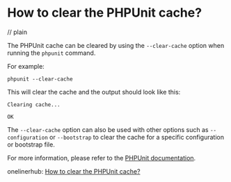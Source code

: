 # How to clear the PHPUnit cache?
// plain

The PHPUnit cache can be cleared by using the `--clear-cache` option when running the `phpunit` command.

For example:
```
phpunit --clear-cache
```

This will clear the cache and the output should look like this:
```
Clearing cache...

OK
```

The `--clear-cache` option can also be used with other options such as `--configuration` or `--bootstrap` to clear the cache for a specific configuration or bootstrap file.

For more information, please refer to the [PHPUnit documentation](https://phpunit.readthedocs.io/en/9.2/textui.html#command-line-options).

onelinerhub: [How to clear the PHPUnit cache?](https://onelinerhub.com/phpunit/how-to-clear-the-phpunit-cache)